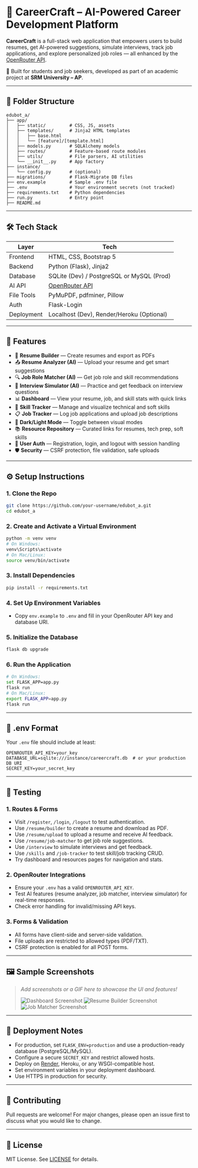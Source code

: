 # 💼 CareerCraft – AI-Powered Career Development Platform

**CareerCraft** is a full-stack web application that empowers users to build resumes, get AI-powered suggestions, simulate interviews, track job applications, and explore personalized job roles — all enhanced by the [OpenRouter API](https://openrouter.ai/).

🎯 Built for students and job seekers, developed as part of an academic project at **SRM University – AP**.

---

## 📁 Folder Structure

```
edubot_a/
├── app/
│   ├── static/         # CSS, JS, assets
│   ├── templates/      # Jinja2 HTML templates
│   │   ├── base.html
│   │   └── [feature]/[template.html]
│   ├── models.py       # SQLAlchemy models
│   ├── routes/         # Feature-based route modules
│   ├── utils/          # File parsers, AI utilities
│   └── __init__.py     # App factory
├── instance/
│   └── config.py       # (optional)
├── migrations/         # Flask-Migrate DB files
├── env.example         # Sample .env file
├── .env                # Your environment secrets (not tracked)
├── requirements.txt    # Python dependencies
├── run.py              # Entry point
├── README.md
```

---

## 🛠️ Tech Stack

| Layer       | Tech                                      |
|-------------|-------------------------------------------|
| Frontend    | HTML, CSS, Bootstrap 5                    |
| Backend     | Python (Flask), Jinja2                    |
| Database    | SQLite (Dev) / PostgreSQL or MySQL (Prod) |
| AI API      | [OpenRouter API](https://openrouter.ai/)  |
| File Tools  | PyMuPDF, pdfminer, Pillow                 |
| Auth        | Flask-Login                               |
| Deployment  | Localhost (Dev), Render/Heroku (Optional) |

---

## 🌟 Features

- 🧾 **Resume Builder** — Create resumes and export as PDFs  
- 📤 **Resume Analyzer (AI)** — Upload your resume and get smart suggestions  
- 🔍 **Job Role Matcher (AI)** — Get job role and skill recommendations  
- 🎤 **Interview Simulator (AI)** — Practice and get feedback on interview questions  
- 📊 **Dashboard** — View your resume, job, and skill stats with quick links  
- 🧠 **Skill Tracker** — Manage and visualize technical and soft skills  
- 📋 **Job Tracker** — Log job applications and upload job descriptions  
- 🌙 **Dark/Light Mode** — Toggle between visual modes  
- 📚 **Resource Repository** — Curated links for resumes, tech prep, soft skills  
- 🔐 **User Auth** — Registration, login, and logout with session handling  
- 🛡️ **Security** — CSRF protection, file validation, safe uploads  

---

## ⚙️ Setup Instructions

### 1. Clone the Repo

```bash
git clone https://github.com/your-username/edubot_a.git
cd edubot_a
```

### 2. Create and Activate a Virtual Environment

```bash
python -m venv venv
# On Windows:
venv\Scripts\activate
# On Mac/Linux:
source venv/bin/activate
```

### 3. Install Dependencies

```bash
pip install -r requirements.txt
```

### 4. Set Up Environment Variables

- Copy `env.example` to `.env` and fill in your OpenRouter API key and database URI.

### 5. Initialize the Database

```bash
flask db upgrade
```

### 6. Run the Application

```bash
# On Windows:
set FLASK_APP=app.py
flask run
# On Mac/Linux:
export FLASK_APP=app.py
flask run
```

---

## 🔑 .env Format

Your `.env` file should include at least:

```
OPENROUTER_API_KEY=your_key
DATABASE_URL=sqlite:///instance/careercraft.db  # or your production DB URI
SECRET_KEY=your_secret_key
```

---

## 🧪 Testing

### 1. **Routes & Forms**
- Visit `/register`, `/login`, `/logout` to test authentication.
- Use `/resume/builder` to create a resume and download as PDF.
- Use `/resume/upload` to upload a resume and receive AI feedback.
- Use `/resume/job-matcher` to get job role suggestions.
- Use `/interview` to simulate interviews and get feedback.
- Use `/skills` and `/job-tracker` to test skill/job tracking CRUD.
- Try dashboard and resources pages for navigation and stats.

### 2. **OpenRouter Integrations**
- Ensure your `.env` has a valid `OPENROUTER_API_KEY`.
- Test AI features (resume analyzer, job matcher, interview simulator) for real-time responses.
- Check error handling for invalid/missing API keys.

### 3. **Forms & Validation**
- All forms have client-side and server-side validation.
- File uploads are restricted to allowed types (PDF/TXT).
- CSRF protection is enabled for all POST forms.

---

## 🖼️ Sample Screenshots

> _Add screenshots or a GIF here to showcase the UI and features!_
>
> ![Dashboard Screenshot](screenshots/dashboard.png)
> ![Resume Builder Screenshot](screenshots/resume_builder.png)
> ![Job Matcher Screenshot](screenshots/job_matcher.png)

---

## 🚀 Deployment Notes

- For production, set `FLASK_ENV=production` and use a production-ready database (PostgreSQL/MySQL).
- Configure a secure `SECRET_KEY` and restrict allowed hosts.
- Deploy on [Render](https://render.com/), Heroku, or any WSGI-compatible host.
- Set environment variables in your deployment dashboard.
- Use HTTPS in production for security.

---

## 🤝 Contributing

Pull requests are welcome! For major changes, please open an issue first to discuss what you would like to change.

---

## 📝 License

MIT License. See [LICENSE](LICENSE) for details.